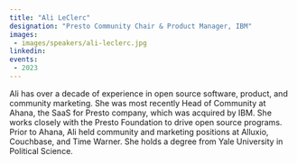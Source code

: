 ```yaml
---
title: "Ali LeClerc"
designation: "Presto Community Chair & Product Manager, IBM"
images:
 - images/speakers/ali-leclerc.jpg
linkedin: 
events:
 - 2023
---
```


Ali has over a decade of experience in open source software, product, and community marketing. She was most recently Head of Community at Ahana, the SaaS for Presto company, which was acquired by IBM. She works closely with the Presto Foundation to drive open source programs. Prior to Ahana, Ali held community and marketing positions at Alluxio, Couchbase, and Time Warner. She holds a degree from Yale University in Political Science.